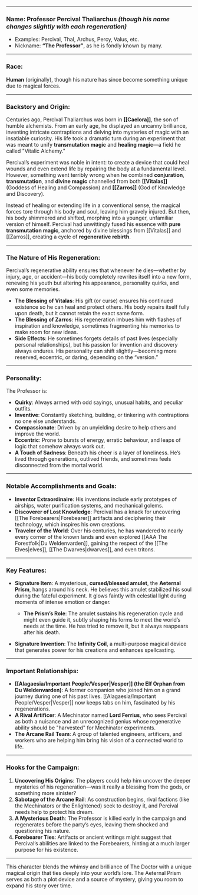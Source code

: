 
---

### **Name**: **Professor Percival Thaliarchus** *(though his name changes slightly with each regeneration)*  
- Examples: Percival, Thal, Archus, Percy, Valus, etc.  
- Nickname: **“The Professor”**, as he is fondly known by many.

---

### **Race**:  
**Human** (originally), though his nature has since become something unique due to magical forces.

---

### **Backstory and Origin**:  

Centuries ago, Percival Thaliarchus was born in **[[Caelora]]**, the son of humble alchemists. From an early age, he displayed an uncanny brilliance, inventing intricate contraptions and delving into mysteries of magic with an insatiable curiosity. His life took a dramatic turn during an experiment that was meant to unify **transmutation magic** and **healing magic**—a field he called "Vitalic Alchemy."  

Percival’s experiment was noble in intent: to create a device that could heal wounds and even extend life by repairing the body at a fundamental level. However, something went terribly wrong when he combined **conjuration**, **transmutation**, and **divine magic** channelled from both **[[Vitalas]]** (Goddess of Healing and Compassion) and **[[Zarros]]** (God of Knowledge and Discovery).  

Instead of healing or extending life in a conventional sense, the magical forces tore through his body and soul, leaving him gravely injured. But then, his body shimmered and shifted, morphing into a younger, unfamiliar version of himself. Percival had unwittingly fused his essence with **pure transmutation magic**, anchored by divine blessings from [[Vitalas]] and [[Zarros]], creating a cycle of **regenerative rebirth**.  

---

### **The Nature of His Regeneration**:  

Percival’s regenerative ability ensures that whenever he dies—whether by injury, age, or accident—his body completely rewrites itself into a new form, renewing his youth but altering his appearance, personality quirks, and even some memories.  

- **The Blessing of Vitalas**: His gift (or curse) ensures his continued existence so he can heal and protect others. His body repairs itself fully upon death, but it cannot retain the exact same form.  
- **The Blessing of Zarros**: His regeneration imbues him with flashes of inspiration and knowledge, sometimes fragmenting his memories to make room for new ideas.  
- **Side Effects**: He sometimes forgets details of past lives (especially personal relationships), but his passion for invention and discovery always endures. His personality can shift slightly—becoming more reserved, eccentric, or daring, depending on the “version.”  

---

### **Personality**:  
The Professor is:  
- **Quirky**: Always armed with odd sayings, unusual habits, and peculiar outfits.  
- **Inventive**: Constantly sketching, building, or tinkering with contraptions no one else understands.  
- **Compassionate**: Driven by an unyielding desire to help others and improve the world.  
- **Eccentric**: Prone to bursts of energy, erratic behaviour, and leaps of logic that somehow always work out.  
- **A Touch of Sadness**: Beneath his cheer is a layer of loneliness. He’s lived through generations, outlived friends, and sometimes feels disconnected from the mortal world.  

---

### **Notable Accomplishments and Goals**:  
- **Inventor Extraordinaire**: His inventions include early prototypes of airships, water purification systems, and mechanical golems. 
- **Discoverer of Lost Knowledge**: Percival has a knack for uncovering [[The Forebearers|Forebearer]] artifacts and deciphering their technology, which inspires his own creations.  
- **Traveler of the World**: Over his centuries, he has wandered to nearly every corner of the known lands and even explored [[AAA The Forestfolk|Du Weldenvarden]], gaining the respect of the [[The Elves|elves]], [[The Dwarves|dwarves]], and even tritons.  

---

### **Key Features**:  
- **Signature Item**: A mysterious, **cursed/blessed amulet**, the **Aeternal Prism**, hangs around his neck. He believes this amulet stabilized his soul during the fateful experiment. It glows faintly with celestial light during moments of intense emotion or danger.  
  - **The Prism’s Role**: The amulet sustains his regeneration cycle and might even guide it, subtly shaping his forms to meet the world’s needs at the time. He has tried to remove it, but it always reappears after his death.  

- **Signature Invention**: The **Infinity Coil**, a multi-purpose magical device that generates power for his creations and enhances spellcasting. 

---

### **Important Relationships**:  
- **[[Alagaesia/Important People/Vesper|Vesper]] (the Elf Orphan from Du Weldenvarden)**: A former companion who joined him on a grand journey during one of his past lives. [[Alagaesia/Important People/Vesper|Vesper]] now keeps tabs on him, fascinated by his regenerations.  
- **A Rival Artificer**: A Mechinator named **Lord Ferrius**, who sees Percival as both a nuisance and an unrecognized genius whose regenerative ability should be "harvested" for Mechinator experiments.  
- **The Arcane Rail Team**: A group of talented engineers, artificers, and workers who are helping him bring his vision of a connected world to life.  

---

### **Hooks for the Campaign**:  
1. **Uncovering His Origins**: The players could help him uncover the deeper mysteries of his regeneration—was it really a blessing from the gods, or something more sinister?  
2. **Sabotage of the Arcane Rail**: As construction begins, rival factions (like the Mechinators or the Enlightened) seek to destroy it, and Percival needs help to protect his dream.  
3. **A Mysterious Death**: The Professor is killed early in the campaign and regenerates before the party’s eyes, leaving them shocked and questioning his nature.  
4. **Forebearer Ties**: Artifacts or ancient writings might suggest that Percival’s abilities are linked to the Forebearers, hinting at a much larger purpose for his existence.  

---

This character blends the whimsy and brilliance of The Doctor with a unique magical origin that ties deeply into your world’s lore. The Aeternal Prism serves as both a plot device and a source of mystery, giving you room to expand his story over time.
